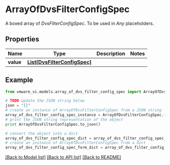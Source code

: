 # ArrayOfDvsFilterConfigSpec

A boxed array of *DvsFilterConfigSpec*. To be used in *Any* placeholders. 

## Properties
Name | Type | Description | Notes
------------ | ------------- | ------------- | -------------
**value** | [**List[DvsFilterConfigSpec]**](DvsFilterConfigSpec.md) |  | 

## Example

```python
from vmware_vi.models.array_of_dvs_filter_config_spec import ArrayOfDvsFilterConfigSpec

# TODO update the JSON string below
json = "{}"
# create an instance of ArrayOfDvsFilterConfigSpec from a JSON string
array_of_dvs_filter_config_spec_instance = ArrayOfDvsFilterConfigSpec.from_json(json)
# print the JSON string representation of the object
print ArrayOfDvsFilterConfigSpec.to_json()

# convert the object into a dict
array_of_dvs_filter_config_spec_dict = array_of_dvs_filter_config_spec_instance.to_dict()
# create an instance of ArrayOfDvsFilterConfigSpec from a dict
array_of_dvs_filter_config_spec_form_dict = array_of_dvs_filter_config_spec.from_dict(array_of_dvs_filter_config_spec_dict)
```
[[Back to Model list]](../README.md#documentation-for-models) [[Back to API list]](../README.md#documentation-for-api-endpoints) [[Back to README]](../README.md)


